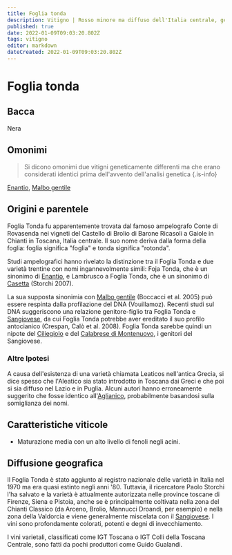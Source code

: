 ```yaml
---
title: Foglia tonda
description: Vitigno | Rosso minore ma diffuso dell'Italia centrale, generalmente usato per sostenere il Sangiovese.
published: true
date: 2022-01-09T09:03:20.802Z
tags: vitigno
editor: markdown
dateCreated: 2022-01-09T09:03:20.802Z
---
```


# Foglia tonda

## Bacca
Nera


## Omonimi
> Si dicono omonimi due vitigni geneticamente differenti ma che erano considerati identici prima dell'avvento dell'analisi genetica
{.is-info}

[Enantio](/vitigni/Italia/enantio), [Malbo gentile](/vitigni/Italia/malbo-gentile)

## Origini e parentele
Foglia Tonda fu apparentemente trovata dal famoso ampelografo Conte di Rovasenda nei vigneti del Castello di Brolio di Barone Ricasoli a Gaiole in Chianti in Toscana, Italia centrale. Il suo nome deriva dalla forma della foglia: foglia significa "foglia" e tonda significa "rotonda".

Studi ampelografici hanno rivelato la distinzione tra il Foglia Tonda e due varietà trentine con nomi ingannevolmente simili: Foja Tonda, che è un sinonimo di [Enantio](/vitigni/Italia/enantio), e Lambrusco a Foglia Tonda, che è un sinonimo di [Casetta](/vitigni/Italia/casetta) (Storchi 2007).

La sua supposta sinonimia con [Malbo gentile](/vitigni/Italia/malbo-gentile) (Boccacci et al. 2005) può essere respinta dalla profilazione del DNA (Vouillamoz). Recenti studi sul DNA suggeriscono una relazione genitore-figlio tra Foglia Tonda e [Sangiovese](/vitigni/Italia/sangiovese), da cui Foglia Tonda potrebbe aver ereditato il suo profilo antocianico (Crespan, Calò et al. 2008). Foglia Tonda sarebbe quindi un nipote del [Ciliegiolo](/vitigni/Italia/ciliegiolo) e del [Calabrese di Montenuovo](/vitigni/Italia/calabrese-di-montenuovo), i genitori del Sangiovese.

### Altre Ipotesi

A causa dell'esistenza di una varietà chiamata Leaticos nell'antica Grecia, si dice spesso che l'Aleatico sia stato introdotto in Toscana dai Greci e che poi si sia diffuso nel Lazio e in Puglia. Alcuni autori hanno erroneamente suggerito che fosse identico all'[Aglianico](/vitigni/Italia/aglianico), probabilmente basandosi sulla somiglianza dei nomi.

## Caratteristiche viticole
- Maturazione media con un alto livello di fenoli negli acini.

## Diffusione geografica

Il Foglia Tonda è stato aggiunto al registro nazionale delle varietà in Italia nel 1970 ma era quasi estinto negli anni '80. Tuttavia, il ricercatore Paolo Storchi l'ha salvato e la varietà è attualmente autorizzata nelle province toscane di Firenze, Siena e Pistoia, anche se è principalmente coltivata nella zona del Chianti Classico (da Arceno, Brolio, Mannucci Droandi, per esempio) e nella zona della Valdorcia e viene generalmente miscelata con il [Sangiovese](/vitigni/Italia/sangiovese). I vini sono profondamente colorati, potenti e degni di invecchiamento.

I vini varietali, classificati come IGT Toscana o IGT Colli della Toscana Centrale, sono fatti da pochi produttori come Guido Gualandi.